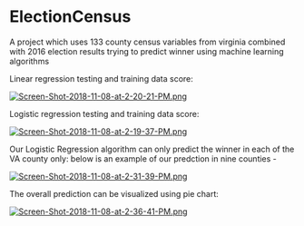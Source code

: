 # ElectionCensus
A project which uses 133  county census variables from virginia combined with 2016 election results trying to predict winner using machine learning algorithms


 Linear regression testing and training data score:
 
[![Screen-Shot-2018-11-08-at-2-20-21-PM.png](https://i.postimg.cc/76YTtqkk/Screen-Shot-2018-11-08-at-2-20-21-PM.png)](https://postimg.cc/LqwXnK5C)

Logistic regression testing and training data score:

[![Screen-Shot-2018-11-08-at-2-19-37-PM.png](https://i.postimg.cc/vm7WSPxW/Screen-Shot-2018-11-08-at-2-19-37-PM.png)](https://postimg.cc/NyM9Kk4M)


Our Logistic Regression algorithm can only predict the winner in each of the VA county only:
 below is an example of our predction in nine counties -
 
 [![Screen-Shot-2018-11-08-at-2-31-39-PM.png](https://i.postimg.cc/SRG9gjXk/Screen-Shot-2018-11-08-at-2-31-39-PM.png)](https://postimg.cc/XBpXJjcz)
 
 The overall prediction can be visualized using pie chart:
 
 [![Screen-Shot-2018-11-08-at-2-36-41-PM.png](https://i.postimg.cc/T3VzC60Q/Screen-Shot-2018-11-08-at-2-36-41-PM.png)](https://postimg.cc/cvJkLPV8)
 
 
